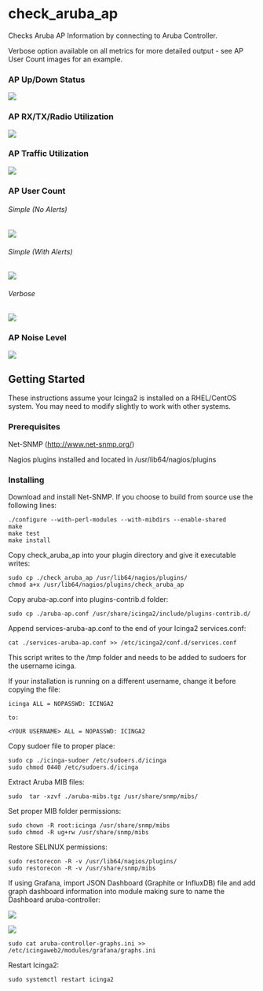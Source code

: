 # check_aruba_ap
Checks Aruba AP Information by connecting to Aruba Controller.

Verbose option available on all metrics for more detailed output - see AP User Count images for an example.

### **AP Up/Down Status**

![](img/APStatusGraphSimple.png)

### **AP RX/TX/Radio Utilization**

![](img/APUtilizationGraphSimple.png)

### **AP Traffic Utilization**

![](img/APBandwidthGraphSimple.png)

### **AP User Count**

###### Simple (No Alerts)

![](img/APUserCountGraphSimple.png)

###### Simple (With Alerts)

![](img/APUserCountGraphWarning.png)

###### Verbose

![](img/APUserCountGraphVerbose.png)

### **AP Noise Level**

![](img/APNoiseLevelGraphSimple.png)

## Getting Started

These instructions assume your Icinga2 is installed on a RHEL/CentOS system.  You may need to modify slightly to work with other systems.

### Prerequisites

Net-SNMP (http://www.net-snmp.org/)

Nagios plugins installed and located in /usr/lib64/nagios/plugins

### Installing

Download and install Net-SNMP.  If you choose to build from source use the following lines:
```
./configure --with-perl-modules --with-mibdirs --enable-shared
make
make test
make install
```

Copy check_aruba_ap into your plugin directory and give it executable writes:

```
sudo cp ./check_aruba_ap /usr/lib64/nagios/plugins/
chmod a+x /usr/lib64/nagios/plugins/check_aruba_ap
```

Copy aruba-ap.conf into plugins-contrib.d folder:

```
sudo cp ./aruba-ap.conf /usr/share/icinga2/include/plugins-contrib.d/
```
Append services-aruba-ap.conf to the end of your Icinga2 services.conf:

```
cat ./services-aruba-ap.conf >> /etc/icinga2/conf.d/services.conf
```

This script writes to the /tmp folder and needs to be added to sudoers for the username icinga.

If your installation is running on a different username, change it before copying the file:

```
icinga ALL = NOPASSWD: ICINGA2

to:

<YOUR USERNAME> ALL = NOPASSWD: ICINGA2
```

Copy sudoer file to proper place:

```
sudo cp ./icinga-sudoer /etc/sudoers.d/icinga
sudo chmod 0440 /etc/sudoers.d/icinga
```

Extract Aruba MIB files:

```
sudo  tar -xzvf ./aruba-mibs.tgz /usr/share/snmp/mibs/
```

Set proper MIB folder permissions:

```
sudo chown -R root:icinga /usr/share/snmp/mibs
sudo chmod -R ug+rw /usr/share/snmp/mibs
```

Restore SELINUX permissions:

```
sudo restorecon -R -v /usr/lib64/nagios/plugins/
sudo restorecon -R -v /usr/share/snmp/mibs
```

If using Grafana, import JSON Dashboard (Graphite or InfluxDB) file and add graph dashboard information into module making sure to name the Dashboard aruba-controller:

![](img/GrafanaDashboardImport.png)

![](img/GrafanaLoadJSON.png)

```
sudo cat aruba-controller-graphs.ini >> /etc/icingaweb2/modules/grafana/graphs.ini
```

Restart Icinga2:

```
sudo systemctl restart icinga2
```
